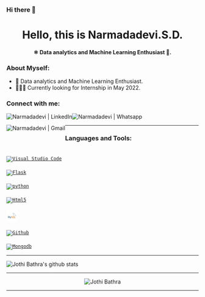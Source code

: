 ### Hi there 👋

<h1 align="center">Hello, this is Narmadadevi.S.D.</h1>
<h4 align="center">⚛ Data analytics and Machine Learning Enthusiast 🤖.</h4>

### **About Myself:**
 - 🚀 Data analytics and  Machine Learning Enthusiast.
 - 🙍🏽‍♂️ Currently looking for Internship in May 2022.
 

### **Connect with me:**
[<img align="left" alt="Narmadadevi | LinkedIn" height="30px" src="https://img.icons8.com/doodle/2x/linkedin--v2.png" />][linkedin]
[<img align="left" alt="Narmadadevi | Whatsapp" height="30px" src="https://img.icons8.com/doodle/2x/whatsapp.png" />][whatsapp]
[<img align="left" alt="Narmadadevi | Gmail" height="30px" src="https://img.icons8.com/doodle/2x/gmail.png" />][gmail]
<br />

---

### Languages and Tools:

[<code>
<img alt="Visual Studio Code" width="30px" src="https://img.icons8.com/fluent/240/000000/visual-studio-code-2019.png" />
</code>](https://code.visualstudio.com/)
[<code>
<img alt="Flask" width="30px" src="https://cdn.freebiesupply.com/logos/large/2x/flask-logo-png-transparent.png" />
</code>](https://flask.palletsprojects.com/en/2.0.x/)
[<code>
<img alt="python" width="30px" src="https://img.icons8.com/color/240/000000/python.png">
</code>](https://www.python.org/)
[<code>
<img alt="Html5" width="30px" src="https://img.icons8.com/color/240/000000/html-5.png">
</code>](https://developer.mozilla.org/en-US/docs/Web/HTML)
[<code>
<img alt="MySQL" width="30px" src="https://raw.githubusercontent.com/github/explore/80688e429a7d4ef2fca1e82350fe8e3517d3494d/topics/mysql/mysql.png">
</code>](https://dev.mysql.com/)
[<code>
<img alt="Github" width="26px" src="https://img.icons8.com/ios-glyphs/240/000000/github.png">
</code>](https://github.com/)
[<code>
<img alt="Mongodb" width="26px" src="https://infinapps.com/wp-content/uploads/2018/10/mongodb-logo.png">
</code>](https://www.mongodb.com/)


---

![Jothi Bathra's github stats](https://github-readme-stats.vercel.app/api?username=jothi-bathra&show_icons=true&hide_border=true&theme=tokyonight)

---

<p align="center"> <img src="https://komarev.com/ghpvc/?username=jothi-bathra" alt="Jothi Bathra" /> </p>

---

[linkedin]: https://www.linkedin.com/in/narmadadevi/
[gmail]: mailto:narmadadevi16@gmail.com
[whatsapp]: https://wa.me/916369550491
